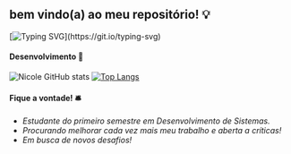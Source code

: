 ## bem vindo(a) ao meu repositório! 💡

[![Typing SVG](https://readme-typing-svg.demolab.com?font=Roboto&pause=1000&color=FF8C00&background=FFCC3A00&center=true&vCenter=true&width=435&lines=Hello!+I'm+nico!)](https://git.io/typing-svg)

#### Desenvolvimento 💛
![Nicole GitHub stats](https://github-readme-stats.vercel.app/api?username=nicanico&show_icons=true&title_color=ff8247&text_color=ff8c00&icon_color=cc7000&border_color=ed9121&bg_color=fff7eb)
[![Top Langs](https://github-readme-stats.vercel.app/api/top-langs/?username=nicanico&layout=compact&title_color=ff8247&text_color=ff8c00&border_color=ed9121&bg_color=fff7eb)](https://github.com/anuraghazra/github-readme-stats)

#### Fique a vontade! 🛎️
- _Estudante do primeiro semestre em Desenvolvimento de Sistemas._
- _Procurando melhorar cada vez mais meu trabalho e aberta a críticas!_
- _Em busca de novos desafios!_
